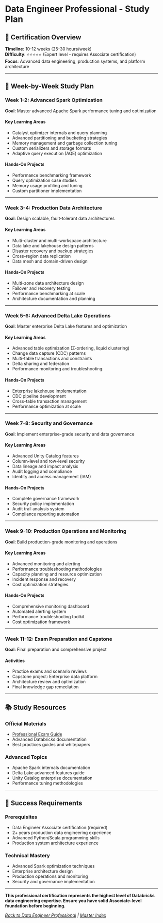 # Data Engineer Professional - Study Plan

## 🎯 Certification Overview

**Timeline**: 10-12 weeks (25-30 hours/week)  
**Difficulty**: ⭐⭐⭐⭐⭐ (Expert level - requires Associate certification)  
**Focus**: Advanced data engineering, production systems, and platform architecture

---

## 📅 Week-by-Week Study Plan

### Week 1-2: Advanced Spark Optimization
**Goal**: Master advanced Apache Spark performance tuning and optimization

#### Key Learning Areas
- Catalyst optimizer internals and query planning
- Advanced partitioning and bucketing strategies
- Memory management and garbage collection tuning
- Custom serializers and storage formats
- Adaptive query execution (AQE) optimization

#### Hands-On Projects
- Performance benchmarking framework
- Query optimization case studies
- Memory usage profiling and tuning
- Custom partitioner implementation

---

### Week 3-4: Production Data Architecture
**Goal**: Design scalable, fault-tolerant data architectures

#### Key Learning Areas
- Multi-cluster and multi-workspace architecture
- Data lake and lakehouse design patterns
- Disaster recovery and backup strategies
- Cross-region data replication
- Data mesh and domain-driven design

#### Hands-On Projects
- Multi-zone data architecture design
- Failover and recovery testing
- Performance benchmarking at scale
- Architecture documentation and planning

---

### Week 5-6: Advanced Delta Lake Operations
**Goal**: Master enterprise Delta Lake features and optimization

#### Key Learning Areas
- Advanced table optimization (Z-ordering, liquid clustering)
- Change data capture (CDC) patterns
- Multi-table transactions and constraints
- Delta sharing and federation
- Performance monitoring and troubleshooting

#### Hands-On Projects
- Enterprise lakehouse implementation
- CDC pipeline development
- Cross-table transaction management
- Performance optimization at scale

---

### Week 7-8: Security and Governance
**Goal**: Implement enterprise-grade security and data governance

#### Key Learning Areas
- Advanced Unity Catalog features
- Column-level and row-level security
- Data lineage and impact analysis
- Audit logging and compliance
- Identity and access management (IAM)

#### Hands-On Projects
- Complete governance framework
- Security policy implementation
- Audit trail analysis system
- Compliance reporting automation

---

### Week 9-10: Production Operations and Monitoring
**Goal**: Build production-grade monitoring and operations

#### Key Learning Areas
- Advanced monitoring and alerting
- Performance troubleshooting methodologies
- Capacity planning and resource optimization
- Incident response and recovery
- Cost optimization strategies

#### Hands-On Projects
- Comprehensive monitoring dashboard
- Automated alerting system
- Performance troubleshooting toolkit
- Cost optimization framework

---

### Week 11-12: Exam Preparation and Capstone
**Goal**: Final preparation and comprehensive project

#### Activities
- Practice exams and scenario reviews
- Capstone project: Enterprise data platform
- Architecture review and optimization
- Final knowledge gap remediation

---

## 📚 Study Resources

### Official Materials
- [Professional Exam Guide](./exam-guide.pdf)
- Advanced Databricks documentation
- Best practices guides and whitepapers

### Advanced Topics
- Apache Spark internals documentation
- Delta Lake advanced features guide
- Unity Catalog enterprise documentation
- Performance tuning methodologies

---

## 🎯 Success Requirements

### Prerequisites
- Data Engineer Associate certification (required)
- 2+ years production data engineering experience
- Advanced Python/Scala programming skills
- Production system architecture experience

### Technical Mastery
- Advanced Spark optimization techniques
- Enterprise architecture design
- Production operations and monitoring
- Security and governance implementation

---

**This professional certification represents the highest level of Databricks data engineering expertise. Ensure you have solid Associate-level foundation before beginning.**

*[Back to Data Engineer Professional](./README.md) | [Master Index](../../MASTER_INDEX.md)*